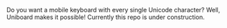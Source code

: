 Do you want a mobile keyboard with every single Unicode character? Well, Uniboard makes it possible! Currently this repo is under construction.
